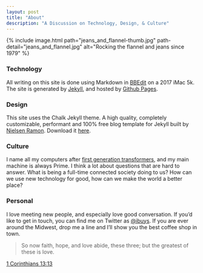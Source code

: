 ```yaml
---
layout: post
title: "About"
description: "A Discussion on Technology, Design, & Culture"
---
```





{% include image.html path="jeans_and_flannel-thumb.jpg"
                      path-detail="jeans_and_flannel.jpg"
                      alt="Rocking the flannel and jeans since 1979" %}

### Technology

All writing on this site is done using Markdown in [BBEdit][1] on a 2017 iMac 5k. The site is generated by [Jekyll][2], and hosted by [Github Pages][3].

### Design

This site uses the Chalk Jekyll theme. A high quality, completely customizable, performant and 100% free blog template for Jekyll built by [Nielsen Ramon][4]. Download it [here][5].

### Culture

I name all my computers after [first generation transformers][6], and my main machine is always Prime. I think a lot about questions that are hard to answer. What is being a full-time connected society doing to us? How can we use new technology for good, how can we make the world a better place?


### Personal


I love meeting new people, and especially love good conversation. If you’d like to get in touch, you can find me on Twitter as [@ibuys][7]. If you are ever around the Midwest, drop me a line and I’ll show you the best coffee shop in town.

> So now faith, hope, and love abide, these three; but the greatest of these is love.

[1 Corinthians 13:13][8]


[1]: https://www.barebones.com/products/bbedit/
[2]: http://jekyllrb.com
[3]: https://pages.github.com
[4]: /about "About me"
[5]: https://github.com/nielsenramon/chalk "Download Chalk"
[6]: https://en.wikipedia.org/wiki/Transformers:_Generation_1
[7]: http://twitter.com/ibuys
[8]: https://biblehub.com/esv/1_corinthians/13.htm